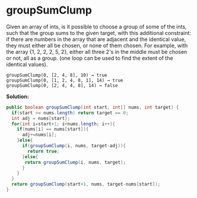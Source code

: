 # groupSumClump

Given an array of ints, is it possible to choose a group of some of the ints, such that the group sums to the given target, with this additional constraint: if there are numbers in the array that are adjacent and the identical value, they must either all be chosen, or none of them chosen. For example, with the array {1, 2, 2, 2, 5, 2}, either all three 2's in the middle must be chosen or not, all as a group. (one loop can be used to find the extent of the identical values).

```
groupSumClump(0, [2, 4, 8], 10) → true
groupSumClump(0, [1, 2, 4, 8, 1], 14) → true
groupSumClump(0, [2, 4, 4, 8], 14) → false
```

**Solution:**

```java
public boolean groupSumClump(int start, int[] nums, int target) {
  if(start >= nums.length) return target == 0;
  int adj = nums[start];
  for(int i=start+1; i<nums.length; i++){
    if(nums[i] == nums[start]){
      adj+=nums[i];
    }else{
      if(groupSumClump(i, nums, target-adj)){
        return true;
      }else{
       return groupSumClump(i, nums, target);
      }
    }
  }
  return groupSumClump(start+1, nums, target-nums[start]);
}
```